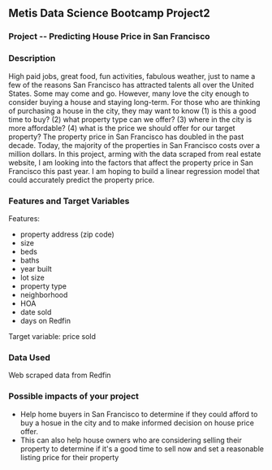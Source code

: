 ## Metis Data Science Bootcamp Project2
### Project -- Predicting House Price in San Francisco

### Description
 High paid jobs, great food, fun activities, fabulous weather, just to name a few of the reasons San Francisco has attracted talents all over the United States. Some may come and go. However, many love the  city enough to consider buying a house and staying long-term. For those who are thinking of purchasing a house in the city, they may want to know (1) is this a good time to buy? (2) what property type can we offer? (3) where in the city is more affordable? (4) what is the price we should offer for our target property? The property price in San Francisco has doubled in the past decade. Today, the majority of the properties in San Francisco costs over a million dollars. In this project, arming with the data scraped from real estate website, I am looking into the factors that affect the property price in San Francisco this past year. I am hoping to build a linear regression model that could accurately predict the property price. 

### Features and Target Variables
Features:
- property address (zip code)
- size
- beds
- baths
- year built
- lot size
- property type
- neighborhood
- HOA
- date sold
- days on Redfin

Target variable: price sold

### Data Used
Web scraped data from Redfin

### Possible impacts of your project
- Help home buyers in San Francisco to determine if they could afford to buy a hosue in the city and to make informed decision on house price offer. 
- This can also help house owners who are considering selling their property to determine if it's a good time to sell now and set a reasonable listing price for their property
